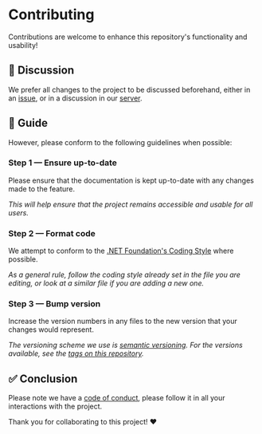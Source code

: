 # Contributing

Contributions are welcome to enhance this repository's functionality and usability!

## 💬 Discussion

We prefer all changes to the project to be discussed beforehand, either in an [issue](https://github.com/zobweyt/Chaser/issues/new), or in a discussion in our [server](https://discord.gg/h9yqKKkSPp).

## 🚀 Guide

However, please conform to the following guidelines when possible:

### Step 1 — Ensure up-to-date

Please ensure that the documentation is kept up-to-date with any changes made to the feature.

*This will help ensure that the project remains accessible and usable for all users.*

### Step 2 — Format code

We attempt to conform to the [.NET Foundation's Coding Style](https://github.com/dotnet/corefx/blob/master/Documentation/coding-guidelines/coding-style.md)
where possible.

*As a general rule, follow the coding style already set in the file you are editing, or look at a similar file if you are adding a new one.*

### Step 3 — Bump version

Increase the version numbers in any files to the new version that your changes would represent.

*The versioning scheme we use is [semantic versioning](http://semver.org/). For the versions available, see the [tags on this repository](https://github.com/zobweyt/Chaser/tags).*

## ✅ Conclusion

Please note we have a [code of conduct](CODE_OF_CONDUCT.md), please follow it in all your interactions with the project.

Thank you for collaborating to this project! ❤️
